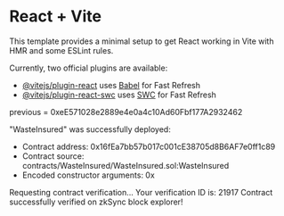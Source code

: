 # React + Vite

This template provides a minimal setup to get React working in Vite with HMR and some ESLint rules.

Currently, two official plugins are available:

- [@vitejs/plugin-react](https://github.com/vitejs/vite-plugin-react/blob/main/packages/plugin-react/README.md) uses [Babel](https://babeljs.io/) for Fast Refresh
- [@vitejs/plugin-react-swc](https://github.com/vitejs/vite-plugin-react-swc) uses [SWC](https://swc.rs/) for Fast Refresh


previous  = 0xeE571028e2889e4e0a4c10Ad60Fbf177A2932462


"WasteInsured" was successfully deployed:
 - Contract address: 0x16fEa7bb57b017c001cE38705d8B6AF7e0ff1c89
 - Contract source: contracts/WasteInsured/WasteInsured.sol:WasteInsured
 - Encoded constructor arguments: 0x

Requesting contract verification...
Your verification ID is: 21917
Contract successfully verified on zkSync block explorer!